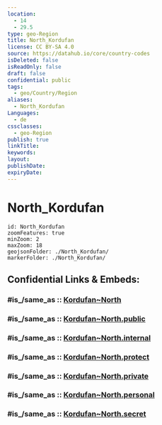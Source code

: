 ```yaml
---
location:
  - 14
  - 29.5
type: geo-Region
title: North_Kordufan
license: CC BY-SA 4.0
source: https://datahub.io/core/country-codes
isDeleted: false
isReadOnly: false
draft: false
confidential: public
tags:
  - geo/Country/Region
aliases:
  - North_Kordufan
Languages:
  - de
cssclasses:
  - geo-Region
publish: true
linkTitle:
keywords:
layout:
publishDate:
expiryDate:
---
```


# North_Kordufan

```leaflet
id: North_Kordufan
zoomFeatures: true 
minZoom: 2 
maxZoom: 18
geojsonFolder: ./North_Kordufan/
markerFolder: ./North_Kordufan/
```


## Confidential Links & Embeds: 

### #is_/same_as :: [Kordufan~North](/_Standards/Earth/Continent/Africa/Africa~East/Sudan~North/States~Sudan~North/Kordufan~North.md) 

### #is_/same_as :: [Kordufan~North.public](/_public/Earth/Continent/Africa/Africa~East/Sudan~North/States~Sudan~North/Kordufan~North.public.md) 

### #is_/same_as :: [Kordufan~North.internal](/_internal/Earth/Continent/Africa/Africa~East/Sudan~North/States~Sudan~North/Kordufan~North.internal.md) 

### #is_/same_as :: [Kordufan~North.protect](/_protect/Earth/Continent/Africa/Africa~East/Sudan~North/States~Sudan~North/Kordufan~North.protect.md) 

### #is_/same_as :: [Kordufan~North.private](/_private/Earth/Continent/Africa/Africa~East/Sudan~North/States~Sudan~North/Kordufan~North.private.md) 

### #is_/same_as :: [Kordufan~North.personal](/_personal/Earth/Continent/Africa/Africa~East/Sudan~North/States~Sudan~North/Kordufan~North.personal.md) 

### #is_/same_as :: [Kordufan~North.secret](/_secret/Earth/Continent/Africa/Africa~East/Sudan~North/States~Sudan~North/Kordufan~North.secret.md)

